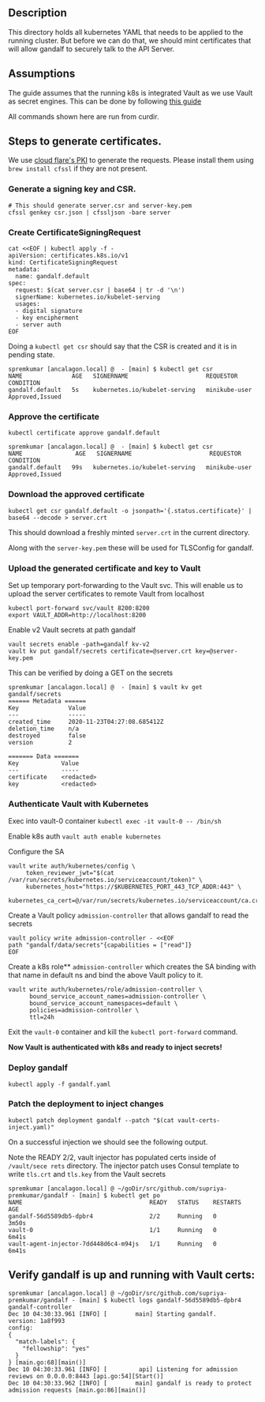 ## Description
This directory holds all kubernetes YAML that needs to be applied to the running cluster.
But before we can do that, we should mint certificates that will allow gandalf to securely talk to
the API Server.

## Assumptions
The guide assumes that the running k8s is integrated Vault as we use Vault as secret engines.
This can be done by following [this guide](https://learn.hashicorp.com/tutorials/vault/kubernetes-sidecar)

All commands shown here are run from curdir.

## Steps to generate certificates.
We use [cloud flare's PKI](https://github.com/cloudflare/cfssl) to generate the requests.
Please install them using `brew install cfssl` if they are not present.

### Generate a signing key and CSR.
```
# This should generate server.csr and server-key.pem
cfssl genkey csr.json | cfssljson -bare server
```

### Create CertificateSigningRequest
```
cat <<EOF | kubectl apply -f -
apiVersion: certificates.k8s.io/v1
kind: CertificateSigningRequest
metadata:
  name: gandalf.default
spec:
  request: $(cat server.csr | base64 | tr -d '\n')
  signerName: kubernetes.io/kubelet-serving
  usages:
  - digital signature
  - key encipherment
  - server auth
EOF
```
Doing a `kubectl get csr` should say that the CSR is created and it is in pending state.
```
spremkumar [ancalagon.local] @  - [main] $ kubectl get csr
NAME              AGE   SIGNERNAME                      REQUESTOR       CONDITION
gandalf.default   5s    kubernetes.io/kubelet-serving   minikube-user   Approved,Issued
```

### Approve the certificate
`kubectl certificate approve gandalf.default`
```
spremkumar [ancalagon.local] @  - [main] $ kubectl get csr
NAME               AGE   SIGNERNAME                      REQUESTOR       CONDITION
gandalf.default   99s   kubernetes.io/kubelet-serving   minikube-user   Approved,Issued

```

### Download the approved certificate
`kubectl get csr gandalf.default -o jsonpath='{.status.certificate}' | base64 --decode > server.crt`

This should download a freshly minted `server.crt` in the current directory.

Along with the `server-key.pem` these will be used for TLSConfig for gandalf.

### Upload the generated certificate and key to Vault

Set up temporary port-forwarding to the Vault svc. This will enable us to upload the server certificates to remote
Vault from localhost
```
kubectl port-forward svc/vault 8200:8200
export VAULT_ADDR=http://localhost:8200
```

Enable v2 Vault secrets at path gandalf
```
vault secrets enable -path=gandalf kv-v2
vault kv put gandalf/secrets certificate=@server.crt key=@server-key.pem
```

This can be verified by doing a GET on the secrets
```
spremkumar [ancalagon.local] @  - [main] $ vault kv get gandalf/secrets
====== Metadata ======
Key              Value
---              -----
created_time     2020-11-23T04:27:08.685412Z
deletion_time    n/a
destroyed        false
version          2

======= Data =======
Key            Value
---            -----
certificate    <redacted>
key            <redacted>
```
### Authenticate Vault with Kubernetes

Exec into vault-0 container `kubectl exec -it vault-0 -- /bin/sh`

Enable k8s auth `vault auth enable kubernetes`

Configure the SA
```
vault write auth/kubernetes/config \
     token_reviewer_jwt="$(cat /var/run/secrets/kubernetes.io/serviceaccount/token)" \
     kubernetes_host="https://$KUBERNETES_PORT_443_TCP_ADDR:443" \
     kubernetes_ca_cert=@/var/run/secrets/kubernetes.io/serviceaccount/ca.crt
```

Create a Vault policy `admission-controller` that allows gandalf to read the secrets
```
vault policy write admission-controller - <<EOF
path "gandalf/data/secrets"{capabilities = ["read"]}
EOF
```

Create a k8s role** `admission-controller` which creates the SA binding with that name in default ns and bind the above Vault policy to it.
```
vault write auth/kubernetes/role/admission-controller \
      bound_service_account_names=admission-controller \
      bound_service_account_namespaces=default \
      policies=admission-controller \
      ttl=24h
```

Exit the `vault-0` container and kill the `kubectl port-forward` command.

**Now Vault is authenticated with k8s and ready to inject secrets!**

### Deploy gandalf
`kubectl apply -f gandalf.yaml`

### Patch the deployment to inject changes
`kubectl patch deployment gandalf --patch "$(cat vault-certs-inject.yaml)"`

On a successful injection we should see the following output.

Note the READY 2/2, vault injector has populated certs inside of `/vault/sece
rets` directory.
The injector patch uses Consul template to write `tls.crt` and `tls.key`
from the Vault secrets
```
spremkumar [ancalagon.local] @ ~/goDir/src/github.com/supriya-premkumar/gandalf - [main] $ kubectl get po
NAME                                    READY   STATUS    RESTARTS   AGE
gandalf-56d5589db5-dpbr4                2/2     Running   0          3m50s
vault-0                                 1/1     Running   0          6m41s
vault-agent-injector-7dd448d6c4-m94js   1/1     Running   0          6m41s
```

## Verify gandalf is up and running with Vault certs:
```
spremkumar [ancalagon.local] @ ~/goDir/src/github.com/supriya-premkumar/gandalf - [main] $ kubectl logs gandalf-56d5589db5-dpbr4 gandalf-controller
Dec 10 04:30:33.961 [INFO] [        main] Starting gandalf.
version: 1a8f993
config:
{
  "match-labels": {
    "fellowship": "yes"
  }
} [main.go:68][main()]
Dec 10 04:30:33.961 [INFO] [         api] Listening for admission reviews on 0.0.0.0:8443 [api.go:54][Start()]
Dec 10 04:30:33.962 [INFO] [        main] gandalf is ready to protect admission requests [main.go:86][main()]
```